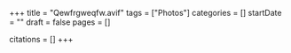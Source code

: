 +++
title = "Qewfrgweqfw.avif"
tags = ["Photos"]
categories = []
startDate = ""
draft = false
pages = []

citations = []
+++
